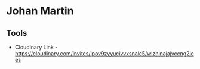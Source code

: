 # Johan Martin
## Tools
* Cloudinary Link - https://cloudinary.com/invites/lpov9zyyucivvxsnalc5/wlzhlnajajvccng2iees